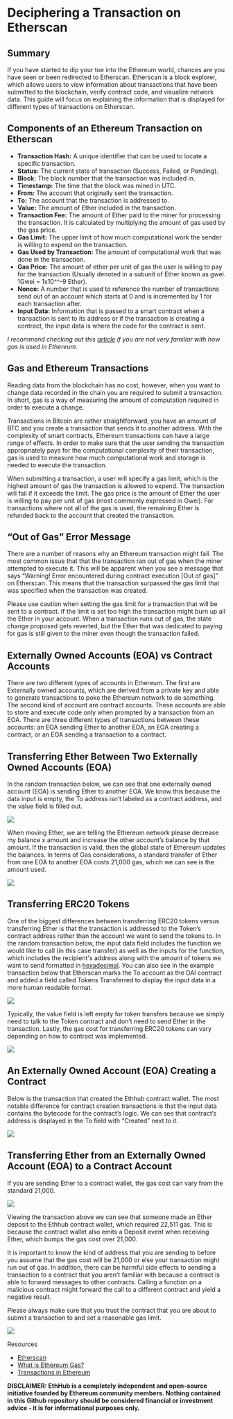 # Deciphering a Transaction on Etherscan

## Summary

If you have started to dip your toe into the Ethereum world, chances are you have seen or been redirected to Etherscan. Etherscan is a block explorer, which allows users to view information about transactions that have been submitted to the blockchain, verify contract code, and visualize network data. This guide will focus on explaining the information that is displayed for different types of transactions on Etherscan.

## Components of an Ethereum Transaction on Etherscan

* **Transaction Hash:** A unique identifier that can be used to locate a specific transaction.
* **Status:** The current state of transaction (Success, Failed, or Pending). 
* **Block:** The block number that the transaction was included in. 
* **Timestamp:** The time that the block was mined in UTC.
* **From:** The account that originally sent the transaction.
* **To:** The account that the transaction is addressed to.
* **Value:** The amount of Ether included in the transaction.
* **Transaction Fee:** The amount of Ether paid to the miner for processing the transaction. It is calculated by multiplying the amount of gas used by the gas price.
* **Gas Limit:** The upper limit of how much computational work the sender is willing to expend on the transaction.
* **Gas Used by Transaction:** The amount of computational work that was done in the transaction.
* **Gas Price:** The amount of ether per unit of gas the user is willing to pay for the transaction (Usually denoted in a subunit of Ether known as gwei. 1Gwei = 1x10^^-9 Ether).
* **Nonce:** A number that is used to reference the number of transactions send out of an account which starts at 0 and is incremented by 1 for each transaction after.
* **Input Data:** Information that is passed to a smart contract when a transaction is sent to its address or if the transaction is creating a contract, the input data is where the code for the contract is sent.

*I recommend checking out this [article](https://blockgeeks.com/guides/ethereum-gas/) if you are not very familiar with how gas is used in Ethereum.*
## Gas and Ethereum Transactions


Reading data from the blockchain has no cost, however, when you want to change data recorded in the chain you are required to submit a transaction. In short, gas is a way of measuring the amount of computation required in order to execute a change.

Transactions in Bitcoin are rather straightforward, you have an amount of BTC and you create a transaction that sends it to another address. With the complexity of smart contracts, Ethereum transactions can have a large range of effects. In order to make sure that the user sending the transaction appropriately pays for the computational complexity of their transaction, gas is used to measure how much computational work and storage is needed to execute the transaction. 

When submitting a transaction, a user will specify a gas limit, which is the highest amount of gas the transaction is allowed to expend. The transaction will fail if it exceeds the limit. The gas price is the amount of Ether the user is willing to pay per unit of gas (most commonly expressed in Gwei). For transactions where not all of the gas is used, the remaining Ether is refunded back to the account that created the transaction.

## “Out of Gas” Error Message

There are a number of reasons why an Ethereum transaction might fail. The most common issue that that the transaction ran out of gas when the miner attempted to execute it. This will be apparent when you see a message that says “Warning! Error encountered during contract execution [Out of gas]” on Etherscan. This means that the transaction surpassed the gas limit that was specified when the transaction was created. 

Please use caution when setting the gas limit for a transaction that will be sent to a contract. If the limit is set too high the transaction might burn up all the Ether in your account. When a transaction runs out of gas, the state change proposed gets reverted, but the Ether that was dedicated to paying for gas is still given to the miner even though the transaction failed.

## Externally Owned Accounts (EOA) vs Contract Accounts

There are two different types of accounts in Ethereum. The first are Externally owned accounts, which are derived from a private key and able to generate transactions to poke the Ethereum network to do something. The second kind of account are contract accounts. These accounts are able to store and execute code only when prompted by a transaction from an EOA. There are three different types of transactions between these accounts: an EOA sending Ether to another EOA, an EOA creating a contract, or an EOA sending a transaction to a contract.

## Transferring Ether Between Two Externally Owned Accounts (EOA)

In the random transaction below, we can see that one externally owned account (EOA) is sending Ether to another EOA. We know this because the data input is empty, the To address isn’t labeled as a contract address, and the value field is filled out. 

![](/assets/images/etherscan_guide/EOA_to_EOA_tx.png)

When moving Ether, we are telling the Ethereum network please decrease my balance x amount and increase the other account’s balance by that amount. If the transaction is valid, then the global state of Ethereum updates the balances. In terms of Gas considerations, a standard transfer of Ether from one EOA to another EOA costs 21,000 gas, which we can see is the amount used.

![](/assets/images/etherscan_guide/EOA_to_EOA_diagram.png)

## Transferring ERC20 Tokens

One of the biggest differences between transferring ERC20 tokens versus transferring Ether is that the transaction is addressed to the Token’s contract address rather than the account we want to send the tokens to. In the random transaction below, the input data field includes the function we would like to call (in this case transfer) as well as the inputs for the function, which includes the recipient's address along with the amount of tokens we want to send formatted in [hexadecimal](https://en.wikipedia.org/wiki/Hexadecimal). You can also see in the example transaction below that Etherscan marks the To account as the DAI contract and added a field called Tokens Transferred to display the input data in a more human readable format.

![](/assets/images/etherscan_guide/token_transfer_tx.png)

Typically, the value field is left empty for token transfers because we simply need to talk to the Token contract and don’t need to send Ether in the transaction. Lastly, the gas cost for transferring ERC20 tokens can vary depending on how to contract was implemented.

![](/assets/images/etherscan_guide/token_transfer_diagram.png)

## An Externally Owned Account (EOA) Creating a Contract

Below is the transaction that created the Ethhub contract wallet. The most notable difference for contract creation transactions is that the input data contains the bytecode for the contract’s logic. We can see that contract’s address is displayed in the To field with “Created” next to it. 

![](/assets/images/etherscan_guide/ethhub_creation_tx.png)

## Transferring Ether from an Externally Owned Account (EOA) to a Contract Account

If you are sending Ether to a contract wallet, the gas cost can vary from the standard 21,000. 

![](/assets/images/etherscan_guide/Eth_to_EthHub_tx.png)

Viewing the transaction above we can see that someone made an Ether deposit to the Ethhub contract wallet, which required 22,511 gas. This is because the contract wallet also emits a Deposit event when receiving Ether, which bumps the gas cost over 21,000. 

It is important to know the kind of address that you are sending to before you assume that the gas cost will be 21,000 or else your transaction might run out of gas. In addition, there can be harmful side effects to sending a transaction to a contract that you aren’t familiar with because a contract is able to forward messages to other contracts. Calling a function on a malicious contract might forward the call to a different contract and yield a negative result. 

Please always make sure that you trust the contract that you are about to submit a transaction to and set a reasonable gas limit.

![](/assets/images/etherscan_guide/Eth_EOA_to_contract_diagram.png)

Resources

* [Etherscan](https://etherscan.io/)
* [What is Ethereum Gas?](https://blockgeeks.com/guides/ethereum-gas/)
* [Transactions in Ethereum](https://medium.com/@kctheservant/transactions-in-ethereum-e85a73068f74)

**DISCLAIMER: EthHub is a completely independent and open-source initiative founded by Ethereum community members. Nothing contained in this Github repository should be considered financial or investment advice - it is for informational purposes only.**